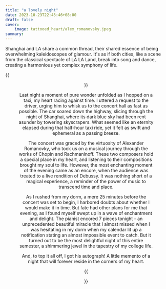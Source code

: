 ```yaml
---
title: "a lovely night"
date: 2023-10-23T22:45:46+08:00
draft: false
cover: 
    image: tattooed_heart/alex_romanovsky.jpeg
summary: 
---
```


Shanghai and LA share a common thread, their shared essence of being overwhelming kaleidoscopes of glamour. It's as if both cities, like a scene from the classical spectacle of LA LA Land, break into song and dance, creating a harmonious yet complex symphony of life.

{{<figure align="center" src="/tattooed_heart/lovely_night.jpeg" caption="the lyric of 'A Lovely Night' soundtrack of LA LA LAND. What a waste of lovely night... life's too short, not a single nights should be wasted. as does tonight.">}}

Last night a moment of pure wonder unfolded as I hopped on a taxi, my heart racing against time. I uttered a request to the driver, urging him to whisk us to the concert hall as fast as possible. The car soared down the highway, slicing through the night of Shanghai, where its dark blue sky had been rent asunder by towering skyscrapers. What seemed like an eternity elapsed during that half-hour taxi ride, yet it felt as swift and ephemeral as a passing breeze.

The concert was graced by the virtuosity of Alexander Romanovky, who took us on a musical journey through the works of Chopin and Rachmaninoff. These two composers hold a special place in my heart, and listening to their compositions brought my soul to life. However, the most enchanting moment of the evening came as an encore, when the audience was treated to a live rendition of Debussy. It was nothing short of a magical experience, a reminder of the power of music to transcend time and place.

As I rushed from my dorm, a mere 25 minutes before the concert was set to begin, I harbored doubts about whether I would make it in time. But fate had other plans for me that evening, as I found myself swept up in a wave of enchantment and delight. The pianist encored 7 pieces tonight - an unprecedented beautiful miracle that I almost missed when I was hesitating in my dorm when my calendar lit up a notification stating an almost impossible event to catch. But it turned out to be the most delightful night of this entire semester, a shimmering jewel in the tapestry of my college life.

And, to top it all off, I got his autograph! A little memento of a night that will forever reside in the corners of my heart.

{{<figure align="center" src="/tattooed_heart/autograph.jpeg" caption="he signed with a lipstick first (pretty expensive one btw). it was borrowed from a lovely lady lining after me. i first asked for a pen but she doesn't have one. then she just handed me her lipstick. 'catch the moment, young girl', as she said.">}}

